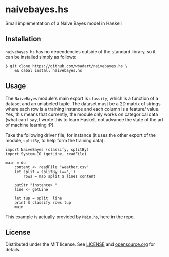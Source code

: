 # naivebayes.hs

Small implementation of a Naive Bayes model in Haskell


## Installation

`naivebayes.hs` has no dependencies outside of the standard library, so it can
be installed simply as follows:

    $ git clone https://github.com/wbadart/naivebayes.hs \
        && cabal install naivebayes.hs


## Usage

The `NaiveBayes` module's main export is `classify`, which is a function of a
dataset and an unlabeled tuple. The dataset must be a 2D matrix of strings
where each row is a training instance and each column is a feature/ value. Yes,
this means that currently, the module only works on categorical data (what can
I say, I wrote this to learn Haskell, not advance the state of the art of
machine learning :P).

Take the following driver file, for instance (it uses the other export of the
module, `splitBy`, to help form the training data):


    import NaiveBayes (classify, splitBy)
    import System.IO (getLine, readFile)

    main = do
        content <- readFile "weather.csv"
        let split = splitBy (==',')
            rows = map split $ lines content

        putStr "instance> "
        line <- getLine

        let tup = split  line
        print $ classify rows tup
        main


This example is actually provided by `Main.hs`, here in the repo.


## License

Distributed under the MIT license. See [LICENSE] and [opensource.org] for
details.


[LICENSE]: ./LICENSE
[opensource.org]: https://opensource.org/licenses/MIT
